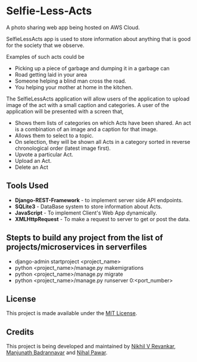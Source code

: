 # Selfie-Less-Acts
A photo sharing web app being hosted on AWS Cloud.

SelfieLessActs app is used to store information about anything that is good for the society that we observe.

Examples of such acts could be
- Picking up a piece of garbage and dumping it in a garbage can
- Road getting laid in your area
- Someone helping a blind man cross the road.
- You helping your mother at home in the kitchen.

The SelfieLessActs application will allow users of the application to upload image of the act with a small caption and categories. A user of the application will be presented with a screen that,
- Shows them lists of categories on which Acts have been shared. An act is a combination of an image and a caption for that image.
- Allows them to select to a topic.
- On selection, they will be shown all Acts in a category sorted in reverse chronological order (latest image first).
- Upvote a particular Act.
- Upload an Act.
- Delete an Act

## Tools Used

- **Django-REST-Framework** - to implement server side API endpoints.
- **SQLite3** - DataBase system to store information about Acts.
- **JavaScript** - To implement Client's Web App dynamically.
- **XMLHttpRequest** - To make a request to server to get or post the data.

## Stepts to build any project from the list of projects/microservices in serverfiles
- django-admin startproject <project_name>
- python <project_name>/manage.py makemigrations
- python <project_name>/manage.py migrate
- python <project_name>/manage.py runserver 0:<port_number>


## License

This project is made available under the [MIT License](http://www.opensource.org/licenses/mit-license.php).

## Credits 

This project is being developed and maintained by [Nikhil V Revankar](https://github.com/nikhil3198), [Manjunath Badrannavar](https://github.com/mbbs4461) and [Nihal Pawar](https://github.com/NihalPawar).
